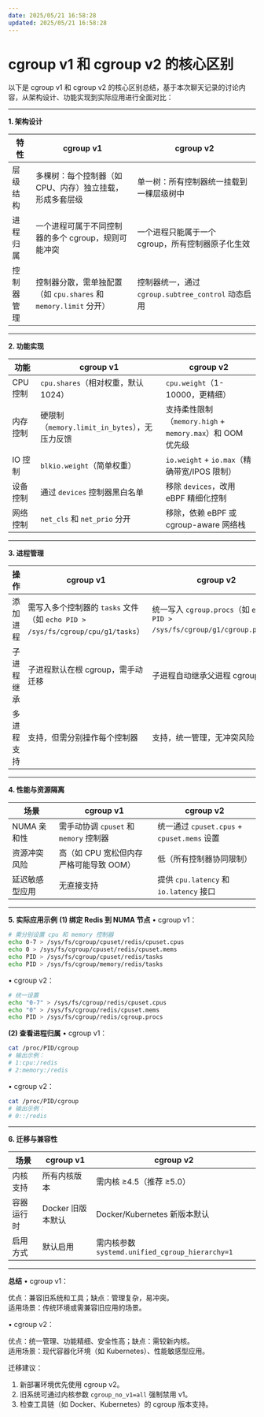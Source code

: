```yaml
---
date: 2025/05/21 16:58:28
updated: 2025/05/21 16:58:28
---
```


# cgroup v1 和 cgroup v2 的核心区别

以下是 cgroup v1 和 cgroup v2 的核心区别总结，基于本次聊天记录的讨论内容，从架构设计、功能实现到实际应用进行全面对比：

---

**1. 架构设计**

| 特性               | cgroup v1                          | cgroup v2                          |
|------------------------|----------------------------------------|----------------------------------------|
| 层级结构           | 多棵树：每个控制器（如 CPU、内存）独立挂载，形成多套层级 | 单一树：所有控制器统一挂载到一棵层级树中 |
| 进程归属           | 一个进程可属于不同控制器的多个 cgroup，规则可能冲突 | 一个进程只能属于一个 cgroup，所有控制器原子化生效 |
| 控制器管理         | 控制器分散，需单独配置（如 `cpu.shares` 和 `memory.limit` 分开） | 控制器统一，通过 `cgroup.subtree_control` 动态启用 |

---

**2. 功能实现**

| 功能               | cgroup v1                          | cgroup v2                          |
|------------------------|----------------------------------------|----------------------------------------|
| CPU 控制           | `cpu.shares`（相对权重，默认 1024）    | `cpu.weight`（1-10000，更精细）        |
| 内存控制           | 硬限制（`memory.limit_in_bytes`），无压力反馈 | 支持柔性限制（`memory.high` + `memory.max`）和 OOM 优先级 |
| IO 控制            | `blkio.weight`（简单权重）             | `io.weight` + `io.max`（精确带宽/IPOS 限制） |
| 设备控制           | 通过 `devices` 控制器黑白名单           | 移除 `devices`，改用 eBPF 精细化控制    |
| 网络控制           | `net_cls` 和 `net_prio` 分开           | 移除，依赖 eBPF 或 cgroup-aware 网络栈  |

---

**3. 进程管理**

| 操作               | cgroup v1                          | cgroup v2                          |
|------------------------|----------------------------------------|----------------------------------------|
| 添加进程           | 需写入多个控制器的 `tasks` 文件（如 `echo PID > /sys/fs/cgroup/cpu/g1/tasks`） | 统一写入 `cgroup.procs`（如 `echo PID > /sys/fs/cgroup/g1/cgroup.procs`） |
| 子进程继承         | 子进程默认在根 cgroup，需手动迁移       | 子进程自动继承父进程 cgroup             |
| 多进程支持         | 支持，但需分别操作每个控制器             | 支持，统一管理，无冲突风险             |

---

**4. 性能与资源隔离**

| 场景               | cgroup v1                          | cgroup v2                          |
|------------------------|----------------------------------------|----------------------------------------|
| NUMA 亲和性        | 需手动协调 `cpuset` 和 `memory` 控制器 | 统一通过 `cpuset.cpus` + `cpuset.mems` 设置 |
| 资源冲突风险       | 高（如 CPU 宽松但内存严格可能导致 OOM） | 低（所有控制器协同限制）               |
| 延迟敏感型应用     | 无直接支持                             | 提供 `cpu.latency` 和 `io.latency` 接口 |

---

**5. 实际应用示例**
**(1) 绑定 Redis 到 NUMA 节点**
• cgroup v1：  

  ```bash
  # 需分别设置 cpu 和 memory 控制器
  echo 0-7 > /sys/fs/cgroup/cpuset/redis/cpuset.cpus
  echo 0 > /sys/fs/cgroup/cpuset/redis/cpuset.mems
  echo PID > /sys/fs/cgroup/cpuset/redis/tasks
  echo PID > /sys/fs/cgroup/memory/redis/tasks
  ```

• cgroup v2：  

  ```bash
  # 统一设置
  echo "0-7" > /sys/fs/cgroup/redis/cpuset.cpus
  echo "0" > /sys/fs/cgroup/redis/cpuset.mems
  echo PID > /sys/fs/cgroup/redis/cgroup.procs
  ```

**(2) 查看进程归属**
• cgroup v1：  

  ```bash
  cat /proc/PID/cgroup
  # 输出示例：
  # 1:cpu:/redis
  # 2:memory:/redis
  ```

• cgroup v2：  

  ```bash
  cat /proc/PID/cgroup
  # 输出示例：
  # 0::/redis
  ```

---

**6. 迁移与兼容性**

| 场景               | cgroup v1                          | cgroup v2                          |
|------------------------|----------------------------------------|----------------------------------------|
| 内核支持           | 所有内核版本                           | 需内核 ≥4.5（推荐 ≥5.0）               |
| 容器运行时         | Docker 旧版本默认                      | Docker/Kubernetes 新版本默认           |
| 启用方式           | 默认启用                               | 需内核参数 `systemd.unified_cgroup_hierarchy=1` |

---

**总结**
• cgroup v1：  

  优点：兼容旧系统和工具；缺点：管理复杂，易冲突。  
  适用场景：传统环境或需兼容旧应用的场景。  

• cgroup v2：  

  优点：统一管理、功能精细、安全性高；缺点：需较新内核。  
  适用场景：现代容器化环境（如 Kubernetes）、性能敏感型应用。  

迁移建议：  

1. 新部署环境优先使用 cgroup v2。  
2. 旧系统可通过内核参数 `cgroup_no_v1=all` 强制禁用 v1。  
3. 检查工具链（如 Docker、Kubernetes）的 cgroup 版本支持。
